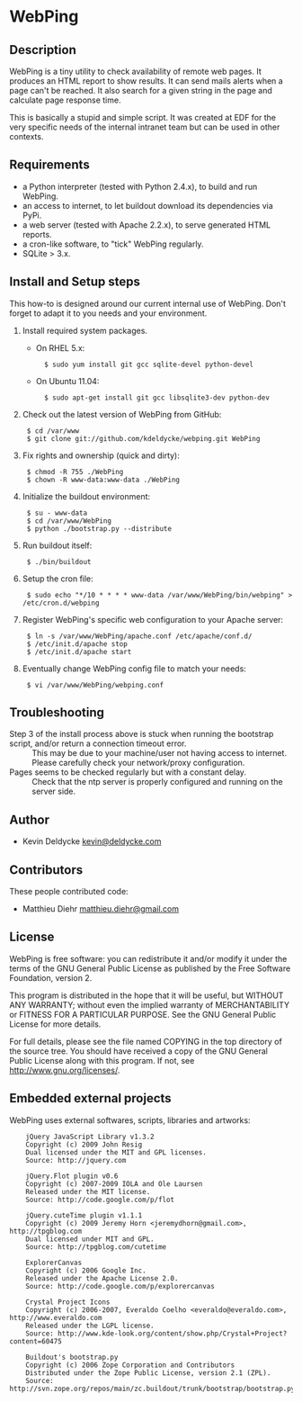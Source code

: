 WebPing
=======

Description
-----------

WebPing is a tiny utility to check availability of remote web pages. It
produces an HTML report to show results. It can send mails alerts when a page
can't be reached. It also search for a given string in the page and calculate
page response time.

This is basically a stupid and simple script. It was created at EDF for the
very specific needs of the internal intranet team but can be used in other contexts.


Requirements
------------

 * a Python interpreter (tested with Python 2.4.x), to build and run WebPing.
 * an access to internet, to let buildout download its dependencies via PyPi.
 * a web server (tested with Apache 2.2.x), to serve generated HTML reports.
 * a cron-like software, to "tick" WebPing regularly.
 * SQLite > 3.x.


Install and Setup steps
-----------------------

This how-to is designed around our current internal use of WebPing.
Don't forget to adapt it to you needs and your environment.

1. Install required system packages.

    * On RHEL 5.x:

            $ sudo yum install git gcc sqlite-devel python-devel

    * On Ubuntu 11.04:

            $ sudo apt-get install git gcc libsqlite3-dev python-dev

1. Check out the latest version of WebPing from GitHub:

        $ cd /var/www
        $ git clone git://github.com/kdeldycke/webping.git WebPing

1. Fix rights and ownership (quick and dirty):

        $ chmod -R 755 ./WebPing
        $ chown -R www-data:www-data ./WebPing

1. Initialize the buildout environment:

        $ su - www-data
        $ cd /var/www/WebPing
        $ python ./bootstrap.py --distribute

1. Run buildout itself:

        $ ./bin/buildout

1. Setup the cron file:

        $ sudo echo "*/10 * * * * www-data /var/www/WebPing/bin/webping" > /etc/cron.d/webping

1. Register WebPing's specific web configuration to your Apache server:

        $ ln -s /var/www/WebPing/apache.conf /etc/apache/conf.d/
        $ /etc/init.d/apache stop
        $ /etc/init.d/apache start

1. Eventually change WebPing config file to match your needs:

        $ vi /var/www/WebPing/webping.conf


Troubleshooting
---------------

<dl>

  <dt>
    Step 3  of the install process above is stuck when running the
    bootstrap script, and/or return a connection timeout error.
  </dt>
  <dd>
    This may be due to your machine/user not having access to internet.
    Please carefully check your network/proxy configuration.
  </dd>

  <dt>
    Pages seems to be checked regularly but with a constant delay.
  </dt>
  <dd>
    Check that the ntp server is properly configured and running on the
    server side.
  </dd>

</dl>


Author
------

 * Kevin Deldycke <kevin@deldycke.com>


Contributors
------------

These people contributed code:

  * Matthieu Diehr <matthieu.diehr@gmail.com>


License
-------

WebPing is free software: you can redistribute it and/or modify it under the
terms of the GNU General Public License as published by the Free Software
Foundation, version 2.

This program is distributed in the hope that it will be useful, but WITHOUT ANY
WARRANTY; without even the implied warranty of MERCHANTABILITY or FITNESS FOR A
PARTICULAR PURPOSE. See the GNU General Public License for more details.

For full details, please see the file named COPYING in the top directory of the
source tree. You should have received a copy of the GNU General Public License
along with this program. If not, see <http://www.gnu.org/licenses/>.


Embedded external projects
--------------------------

WebPing uses external softwares, scripts, libraries and artworks:

        jQuery JavaScript Library v1.3.2
        Copyright (c) 2009 John Resig
        Dual licensed under the MIT and GPL licenses.
        Source: http://jquery.com

        jQuery.Flot plugin v0.6
        Copyright (c) 2007-2009 IOLA and Ole Laursen
        Released under the MIT license.
        Source: http://code.google.com/p/flot

        jQuery.cuteTime plugin v1.1.1
        Copyright (c) 2009 Jeremy Horn <jeremydhorn@gmail.com>, http://tpgblog.com
        Dual licensed under MIT and GPL.
        Source: http://tpgblog.com/cutetime

        ExplorerCanvas
        Copyright (c) 2006 Google Inc.
        Released under the Apache License 2.0.
        Source: http://code.google.com/p/explorercanvas

        Crystal Project Icons
        Copyright (c) 2006-2007, Everaldo Coelho <everaldo@everaldo.com>, http://www.everaldo.com
        Released under the LGPL license.
        Source: http://www.kde-look.org/content/show.php/Crystal+Project?content=60475

        Buildout's bootstrap.py
        Copyright (c) 2006 Zope Corporation and Contributors
        Distributed under the Zope Public License, version 2.1 (ZPL).
        Source: http://svn.zope.org/repos/main/zc.buildout/trunk/bootstrap/bootstrap.py
